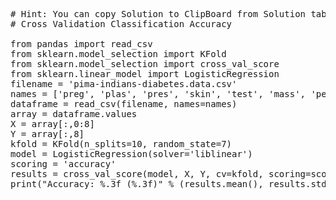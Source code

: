 <pre class="file" data-target="clipboard">
# Hint: You can copy Solution to ClipBoard from Solution tab in Step 2
# Cross Validation Classification Accuracy

from pandas import read_csv
from sklearn.model_selection import KFold
from sklearn.model_selection import cross_val_score
from sklearn.linear_model import LogisticRegression
filename = 'pima-indians-diabetes.data.csv'
names = ['preg', 'plas', 'pres', 'skin', 'test', 'mass', 'pedi', 'age', 'class']
dataframe = read_csv(filename, names=names)
array = dataframe.values
X = array[:,0:8]
Y = array[:,8]
kfold = KFold(n_splits=10, random_state=7)
model = LogisticRegression(solver='liblinear')
scoring = 'accuracy'
results = cross_val_score(model, X, Y, cv=kfold, scoring=scoring)
print("Accuracy: %.3f (%.3f)" % (results.mean(), results.std()))

</pre>